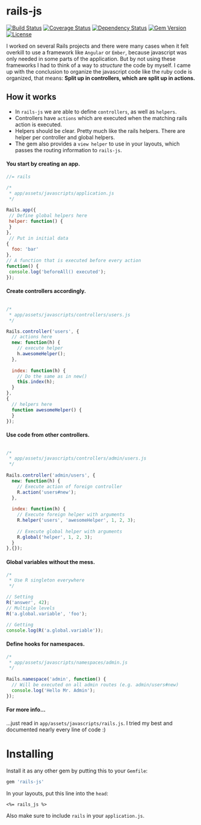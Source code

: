 rails-js
========
[![Build Status](https://travis-ci.org/tonekk/rails-js.svg)](https://travis-ci.org/tonekk/rails-js)
[![Coverage Status](https://img.shields.io/coveralls/tonekk/rails-js.svg)](https://coveralls.io/r/tonekk/rails-js)
[![Dependency Status](https://gemnasium.com/tonekk/rails-js.svg)](https://gemnasium.com/tonekk/rails-js)
[![Gem Version](http://img.shields.io/gem/v/rails-js.svg)](https://rubygems.org/gems/rails-js)
[![License](http://img.shields.io/:license-mit-blue.svg)](http://tonekk.mit-license.org)

I worked on several Rails projects and there were many cases when it felt overkill to use a framework like ``Angular`` or ``Ember``, because javascript was only needed in some parts of the application.
But by not using these frameworks I had to think of a way to *structure* the code by myself.
I came up with the conclusion to organize the javascript code like the ruby code is organized, that means: __Split up in controllers, which are split up in actions.__

## How it works
* In ``rails-js`` we are able to define ``controllers``, as well as ``helpers``.
* Controllers have ``actions`` which are executed when the matching rails action is executed.
* Helpers should be clear. Pretty much like the rails helpers. There are helper per controller and global helpers.
* The gem also provides a ``view helper`` to use in your layouts, which passes the routing information to ``rails-js``.

#### You start by creating an app.

```js
//= rails

/*
 * app/assets/javascripts/application.js
 */
 
Rails.app({
 // Define global helpers here
 helper: function() {
 }
},
 // Put in initial data
{
  foo: 'bar'
},
// A function that is executed before every action
function() {
 console.log('beforeAll() executed');
});

```
#### Create controllers accordingly.

```js

/*
 * app/assets/javascripts/controllers/users.js
 */

Rails.controller('users', {
  // actions here
  new: function(h) {
    // execute helper
    h.awesomeHelper();
  },
  
  index: function(h) {
    // Do the same as in new()
    this.index(h);
  }
},
{
  // helpers here
  function awesomeHelper() {
  }
});

```


#### Use code from other controllers.
```js

/*
 * app/assets/javascripts/controllers/admin/users.js
 */
 
Rails.controller('admin/users', {
  new: function(h) {
    // Execute action of foreign controller
    R.action('users#new');
  },
  
  index: function(h) {
    // Execute foreign helper with arguments
    R.helper('users', 'awesomeHelper', 1, 2, 3);
    
    // Execute global helper with arguments
    R.global('helper', 1, 2, 3);
  }
},{});

```


#### Global variables without the mess.
```js
/*
 * Use R singleton everywhere
 */

// Setting
R('answer', 42);
// Multiple levels
R('a.global.variable', 'foo');

// Getting
console.log(R('a.global.variable'));
```


#### Define hooks for namespaces.
```js
/*
 * app/assets/javascripts/namespaces/admin.js
 */
 
Rails.namespace('admin', function() {
  // Will be executed on all admin routes (e.g. admin/users#new)
  console.log('Hello Mr. Admin');
});
```

#### For more info...
...just read in ``app/assets/javascripts/rails.js``. I tried my best and documented nearly every line of code :) 

Installing
==========

Install it as any other gem by putting this to your ``Gemfile``:
```ruby
gem 'rails-js'
```
In your layouts, put this line into the ``head``:
```erb
<%= rails_js %>
```
Also make sure to include ``rails`` in your ``application.js``.
